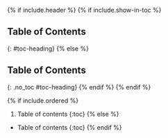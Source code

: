 <!-- markdownlint-disable-file -->
{% if include.header %}
{% if include.show-in-toc %}
## Table of Contents
{: #toc-heading}
{% else %}
## Table of Contents
{: .no_toc #toc-heading}
{% endif %}
{% endif %}

{% if include.ordered %}
1. Table of contents
{:toc}
{% else %}
* Table of contents
{:toc}
{% endif %}
